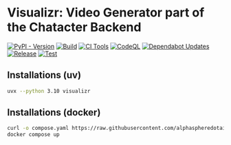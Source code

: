 # Visualizr: Video Generator part of the Chatacter Backend

[![PyPI - Version](https://img.shields.io/pypi/v/visualizr)](https://pypi.org/project/visualizr)
[![Build](https://github.com/AlphaSphereDotAI/visualizr/actions/workflows/build.yaml/badge.svg)](https://github.com/AlphaSphereDotAI/visualizr/actions/workflows/build.yaml)
[![CI Tools](https://github.com/AlphaSphereDotAI/visualizr/actions/workflows/ci_tools.yaml/badge.svg)](https://github.com/AlphaSphereDotAI/visualizr/actions/workflows/ci_tools.yaml)
[![CodeQL](https://github.com/AlphaSphereDotAI/visualizr/actions/workflows/github-code-scanning/codeql/badge.svg)](https://github.com/AlphaSphereDotAI/visualizr/actions/workflows/github-code-scanning/codeql)
[![Dependabot Updates](https://github.com/AlphaSphereDotAI/visualizr/actions/workflows/dependabot/dependabot-updates/badge.svg)](https://github.com/AlphaSphereDotAI/visualizr/actions/workflows/dependabot/dependabot-updates)
[![Release](https://github.com/AlphaSphereDotAI/visualizr/actions/workflows/release.yaml/badge.svg)](https://github.com/AlphaSphereDotAI/visualizr/actions/workflows/release.yaml)
[![Test](https://github.com/AlphaSphereDotAI/visualizr/actions/workflows/test.yaml/badge.svg)](https://github.com/AlphaSphereDotAI/visualizr/actions/workflows/test.yaml)

## Installations (uv)

```bash
uvx --python 3.10 visualizr
```

## Installations (docker)

```bash
curl -o compose.yaml https://raw.githubusercontent.com/alphaspheredotai/visualizr/main/compose.yaml
docker compose up
```

